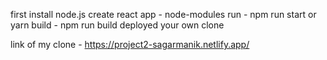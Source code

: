 first install node.js
create react app - node-modules
run - npm run start or yarn
build - npm run build 
deployed your own clone

link of my clone - https://project2-sagarmanik.netlify.app/
